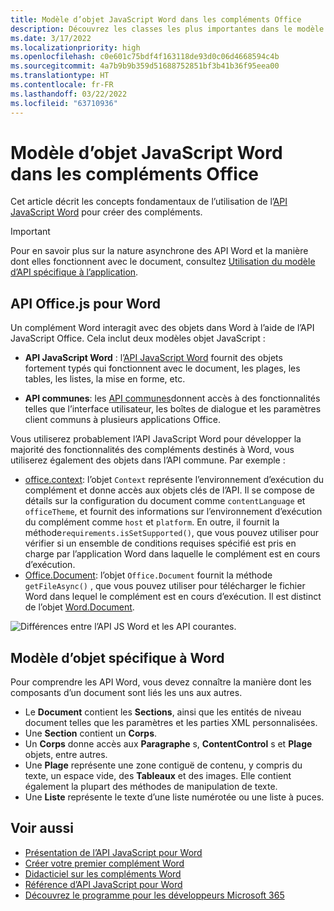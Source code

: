 ```yaml
---
title: Modèle d’objet JavaScript Word dans les compléments Office
description: Découvrez les classes les plus importantes dans le modèle objet JavaScript spécifique à Word.
ms.date: 3/17/2022
ms.localizationpriority: high
ms.openlocfilehash: c0e601c75bdf4f163118de93d0c06d4668594c4b
ms.sourcegitcommit: 4a7b9b9b359d51688752851bf3b41b36f95eea00
ms.translationtype: HT
ms.contentlocale: fr-FR
ms.lasthandoff: 03/22/2022
ms.locfileid: "63710936"
---
```

# <a name="word-javascript-object-model-in-office-add-ins"></a>Modèle d’objet JavaScript Word dans les compléments Office

Cet article décrit les concepts fondamentaux de l’utilisation de l’[API JavaScript Word](../reference/overview/word-add-ins-reference-overview.md) pour créer des compléments.

> [!IMPORTANT]
> Pour en savoir plus sur la nature asynchrone des API Word et la manière dont elles fonctionnent avec le document, consultez [Utilisation du modèle d’API spécifique à l’application](../develop/application-specific-api-model.md).

## <a name="officejs-apis-for-word"></a>API Office.js pour Word

Un complément Word interagit avec des objets dans Word à l’aide de l’API JavaScript Office. Cela inclut deux modèles objet JavaScript :

* **API JavaScript Word** : l’[API JavaScript Word](/javascript/api/word) fournit des objets fortement typés qui fonctionnent avec le document, les plages, les tables, les listes, la mise en forme, etc.

* **API communes**: les [API communes](/javascript/api/office)donnent accès à des fonctionnalités telles que l’interface utilisateur, les boîtes de dialogue et les paramètres client communs à plusieurs applications Office.

Vous utiliserez probablement l’API JavaScript Word pour développer la majorité des fonctionnalités des compléments destinés à Word, vous utiliserez également des objets dans l’API commune. Par exemple :

* [office.context](/javascript/api/office/office.context): l’objet `Context` représente l’environnement d’exécution du complément et donne accès aux objets clés de l’API. Il se compose de détails sur la configuration du document comme `contentLanguage` et `officeTheme`, et fournit des informations sur l’environnement d’exécution du complément comme `host` et `platform`. En outre, il fournit la méthode`requirements.isSetSupported()`, que vous pouvez utiliser pour vérifier si un ensemble de conditions requises spécifié est pris en charge par l’application Word dans laquelle le complément est en cours d’exécution.
* [Office.Document](/javascript/api/office/office.document): l’objet `Office.Document` fournit la méthode `getFileAsync()` , que vous pouvez utiliser pour télécharger le fichier Word dans lequel le complément est en cours d’exécution. Il est distinct de l’objet [Word.Document](/javascript/api/word/word.document).

![Différences entre l’API JS Word et les API courantes.](../images/word-js-api-common-api.png)

## <a name="word-specific-object-model"></a>Modèle d’objet spécifique à Word

Pour comprendre les API Word, vous devez connaître la manière dont les composants d’un document sont liés les uns aux autres.

* Le **Document** contient les **Sections**, ainsi que les entités de niveau document telles que les paramètres et les parties XML personnalisées.
* Une **Section** contient un **Corps**.
* Un **Corps** donne accès aux **Paragraphe** s, **ContentControl** s et **Plage** objets, entre autres.
* Une **Plage** représente une zone contiguë de contenu, y compris du texte, un espace vide, des **Tableaux** et des images. Elle contient également la plupart des méthodes de manipulation de texte.
* Une **Liste** représente le texte d’une liste numérotée ou une liste à puces.

## <a name="see-also"></a>Voir aussi

- [Présentation de l’API JavaScript pour Word](../reference/overview/word-add-ins-reference-overview.md)
- [Créer votre premier complément Word](../quickstarts/word-quickstart.md)
- [Didacticiel sur les compléments Word](../tutorials/word-tutorial.md)
- [Référence d’API JavaScript pour Word](/javascript/api/word)
- [Découvrez le programme pour les développeurs Microsoft 365](https://developer.microsoft.com/microsoft-365/dev-program)
